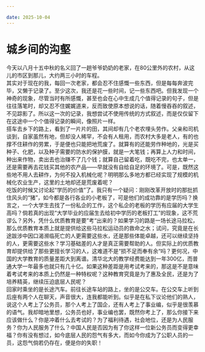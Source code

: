 ```yaml
---

date: 2025-10-04
---
```


# 城乡间的沟壑

今天以八月十五中秋的名义回了一趟爷爷奶奶的老家，在80公里外的农村，从这儿的市区到那儿，大约两三小时的车程。  
其实对于现在的我，每回一次老家，都会忍不住感慨一些东西，但是每每奔波完毕，又懒于记录了。至少这次，我还是花一些时间，记一些东西吧。但我发现一个神奇的现象，尽管当时有所感慨，甚至也会在心中生成几个值得记录的句子，但是往往落笔时，却又忍不住娓娓道来，反而致使原本想说的话，随着慢吞吞的叙述，不见踪影了。所以这一次的记录，我想尝试不使用传统的方式叙述，而是仅仅留下在这途中一个个值得记录的瞬间，像照片一样。  
搭车去乡下的路上，看到了一片片的田，其间却有几个老农埋头劳作。父亲和司机谈到，自家虽然有地，但却没人稀罕，不会有人租用，而农村大多是老人，有的也撑不住耕作的劳累，于是便也只能把地荒废了。就算有的还能劳作种地的，光是买种子、化肥，以及种子需要的防水的保护膜，就是一大笔钱；再算上人力和时间，种出来作物，卖出去也治赚不了几个钱；就算自己留着吃，既吃不完，也太单一，还是需要再去花钱买其他的农产品——早就没有自给自足的环境了。可是，既然这些地不用人去耕作，为何不投入机械化呢？明明那么多地方都已经实现了规模的机械化农业生产，这里的土地却还是荒废着呢？  
吃饭的时候又讨论起“学历的价值”了。我只有一个疑问：刚刚改革开放时的那批抓住风头的“猪”，如今都是各行各业的小老板了，可是他们的成功靠的是学历吗？换言之，一个大学生去找了一份私企的工作，这个私企的老板的学历有应届的大学生高吗？倘若真的出现“大学毕业的应届生去给初中学历的老板打工”的现象，这不荒谬么？另外，凭什么优质教育是要”考“出来的？如果学习的路是一场长途马拉松，那么优质教育本质上就是提供给这些马拉松运动员的救命之水；试问，究竟是在长途跋涉中因口渴濒临死亡的人更需要这些水，还是那些体能卓越，还可以继续坚持的人，更需要这些水？学习基础差的人才是真正需要帮助的人。但实际上的优质教育却提供给了那些更擅长学习的人，这难道不是“损不足而奉有余“吗？更何况，中国的大学教育的质量差距大到离谱。清华北大的教学经费能达到一年300亿，而普通大学一年最多也就只有几十亿。如果这种差距是用考试考来的，那这是不是意味着考试考来的本质上仍然是一种特权呢？这种教育究竟是为了惠及全民，还是为了培养精英，继续压迫底层人民呢？  
回家时乘坐的是长途汽车。前往长途车站的路上，坐的是公交车。在公交车上听到后座有两个人在聊天，声音很大，连我都能听到。似乎是在私下议论他们的熟人，说这个人考上了公务员，那个人考上了国企，还有人考上了事业编，似乎是很羡慕的语气。我却暗地里想，公务员也好，事业编也罢，既然你考上了，那么你接下来应该做什么？你是冲着什么去考试的？为了福利待遇，社会地位，还是为人民服务？你为人民服务了什么？中国人民是否因为有了你这样一位新公务员而变得更幸福？你有没有想过，如今底层人民的怨气有多大，而如今你成为了公职人员的一员，这怨气倘若仍存在，便是你的失职！